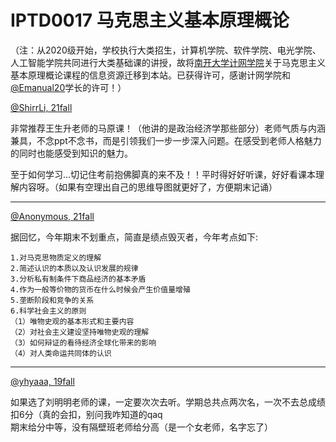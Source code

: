 
# IPTD0017 马克思主义基本原理概论

（注：从2020级开始，学校执行大类招生，计算机学院、软件学院、电光学院、人工智能学院共同进行大类基础课的讲授，故将[南开大学计网学院](https://nkucs.icu)关于马克思主义基本原理概论课程的信息资源迁移到本站。已获得许可，感谢计网学院和[@Emanual20](https://github.com/Emanual20)学长的许可！）

[@ShirrLi, 21fall](https://github.com/ShirrLi)

非常推荐王生升老师的马原课！（他讲的是政治经济学那些部分）老师气质与内涵兼具，不念ppt不念书，而是引领我们一步一步深入问题。在感受到老师人格魅力的同时也能感受到知识的魅力。

至于如何学习...切记住考前抱佛脚真的来不及！！平时得好好听课，好好看课本理解内容呀。（如果有空理出自己的思维导图就更好了，方便期末记诵）

---

[@Anonymous, 21fall]()

据回忆，今年期末不划重点，简直是绩点毁灭者，今年考点如下:

```
1.对马克思物质定义的理解
2.简述认识的本质以及认识发展的规律
3.分析私有制条件下商品经济的基本矛盾
4.作为一般等价物的货币在什么时候会产生价值量增殖
5.垄断阶段和竞争的关系
6.科学社会主义的原则
（1）唯物史观的基本形式和主要内容
（2）对社会主义建设坚持唯物史观的理解
（3）如何辩证的看待经济全球化带来的影响
（4）对人类命运共同体的认识
```

---

[@yhyaaa, 19fall](https://github.com/yhy-2000)

如果选了刘明明老师的课，一定要次次去听。学期总共点两次名，一次不去总成绩扣6分（真的会扣，别问我咋知道的qaq\
期末给分中等，没有隔壁班老师给分高（是一个女老师，名字忘了）